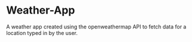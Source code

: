 # Weather-App
A weather app created using the openweathermap API to fetch data for a location typed in by the user.
